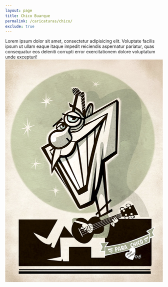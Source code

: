 ```yaml
---
layout: page
title: Chico Buarque
permalink: /caricaturas/chico/
exclude: true
---
```


<div class="single-art">
  <div class="legend">
    Lorem ipsum dolor sit amet, consectetur adipisicing elit. Voluptate facilis ipsum ut ullam eaque itaque impedit reiciendis aspernatur pariatur, quas consequatur eos deleniti corrupti error exercitationem dolore voluptatum unde excepturi!
  </div>

  <div class="image">
    <img src="/assets/images/caricaturas/Chicomd.jpg" alt="">
  </div>
</div>
